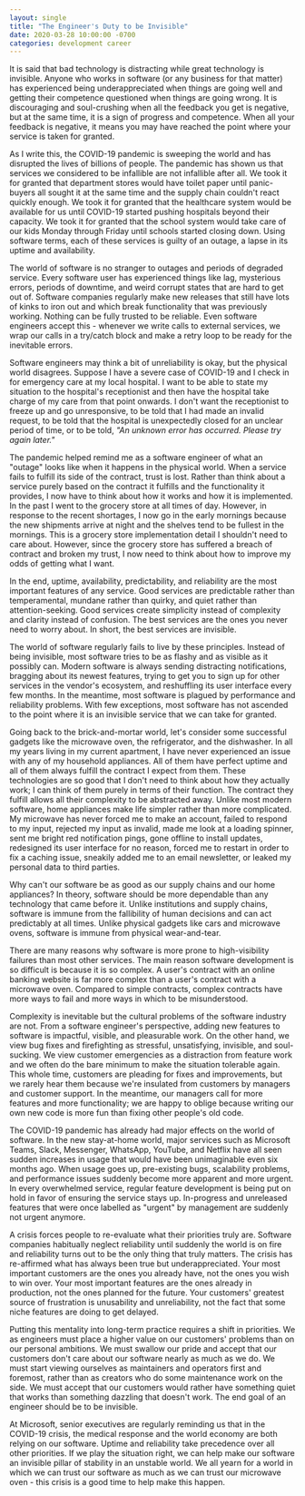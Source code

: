 ```yaml
---
layout: single
title: "The Engineer's Duty to be Invisible"
date: 2020-03-28 10:00:00 -0700
categories: development career
---
```


It is said that bad technology is distracting while great technology is invisible.
Anyone who works in software (or any business for that matter) has experienced being underappreciated when things are going well and getting their competence questioned when things are going wrong.
It is discouraging and soul-crushing when all the feedback you get is negative, but at the same time, it is a sign of progress and competence.
When all your feedback is negative, it means you may have reached the point where your service is taken for granted.

As I write this, the COVID-19 pandemic is sweeping the world and has disrupted the lives of billions of people.
The pandemic has shown us that services we considered to be infallible are not infallible after all.
We took it for granted that department stores would have toilet paper until panic-buyers all sought it at the same time and the supply chain couldn't react quickly enough.
We took it for granted that the healthcare system would be available for us until COVID-19 started pushing hospitals beyond their capacity.
We took it for granted that the school system would take care of our kids Monday through Friday until schools started closing down.
Using software terms, each of these services is guilty of an outage, a lapse in its uptime and availability.

The world of software is no stranger to outages and periods of degraded service.
Every software user has experienced things like lag, mysterious errors, periods of downtime, and weird corrupt states that are hard to get out of.
Software companies regularly make new releases that still have lots of kinks to iron out and which break functionality that was previously working.
Nothing can be fully trusted to be reliable.
Even software engineers accept this - whenever we write calls to external services, we wrap our calls in a try/catch block and make a retry loop to be ready for the inevitable errors.

Software engineers may think a bit of unreliability is okay, but the physical world disagrees.
Suppose I have a severe case of COVID-19 and I check in for emergency care at my local hospital.
I want to be able to state my situation to the hospital's receptionist and then have the hospital take charge of my care from that point onwards.
I don't want the receptionist to freeze up and go unresponsive, to be told that I had made an invalid request, to be told that the hospital is unexpectedly closed for an unclear period of time, or to be told, *"An unknown error has occurred. Please try again later."*

The pandemic helped remind me as a software engineer of what an "outage" looks like when it happens in the physical world.
When a service fails to fulfill its side of the contract, trust is lost.
Rather than think about a service purely based on the contract it fulfills and the functionality it provides, I now have to think about how it works and how it is implemented.
In the past I went to the grocery store at all times of day.
However, in response to the recent shortages, I now go in the early mornings because the new shipments arrive at night and the shelves tend to be fullest in the mornings.
This is a grocery store implementation detail I shouldn't need to care about.
However, since the grocery store has suffered a breach of contract and broken my trust, I now need to think about how to improve my odds of getting what I want.

In the end, uptime, availability, predictability, and reliability are the most important features of any service.
Good services are predictable rather than temperamental, mundane rather than quirky, and quiet rather than attention-seeking.
Good services create simplicity instead of complexity and clarity instead of confusion.
The best services are the ones you never need to worry about.
In short, the best services are invisible.

The world of software regularly fails to live by these principles.
Instead of being invisible, most software tries to be as flashy and as visible as it possibly can.
Modern software is always sending distracting notifications, bragging about its newest features, trying to get you to sign up for other services in the vendor's ecosystem, and reshuffling its user interface every few months.
In the meantime, most software is plagued by performance and reliability problems.
With few exceptions, most software has not ascended to the point where it is an invisible service that we can take for granted.

Going back to the brick-and-mortar world, let's consider some successful gadgets like the microwave oven, the refrigerator, and the dishwasher.
In all my years living in my current apartment, I have never experienced an issue with any of my household appliances.
All of them have perfect uptime and all of them always fulfill the contract I expect from them.
These technologies are so good that I don't need to think about how they actually work; I can think of them purely in terms of their function.
The contract they fulfill allows all their complexity to be abstracted away.
Unlike most modern software, home appliances make life simpler rather than more complicated.
My microwave has never forced me to make an account, failed to respond to my input, rejected my input as invalid, made me look at a loading spinner, sent me bright red notification pings, gone offline to install updates, redesigned its user interface for no reason, forced me to restart in order to fix a caching issue, sneakily added me to an email newsletter, or leaked my personal data to third parties.

Why can't our software be as good as our supply chains and our home appliances?
In theory, software should be more dependable than any technology that came before it.
Unlike institutions and supply chains, software is immune from the fallibility of human decisions and can act predictably at all times.
Unlike physical gadgets like cars and microwave ovens, software is immune from physical wear-and-tear.

There are many reasons why software is more prone to high-visibility failures than most other services.
The main reason software development is so difficult is because it is so complex.
A user's contract with an online banking website is far more complex than a user's contract with a microwave oven.
Compared to simple contracts, complex contracts have more ways to fail and more ways in which to be misunderstood.

Complexity is inevitable but the cultural problems of the software industry are not.
From a software engineer's perspective, adding new features to software is impactful, visible, and pleasurable work.
On the other hand, we view bug fixes and firefighting as stressful, unsatisfying, invisible, and soul-sucking.
We view customer emergencies as a distraction from feature work and we often do the bare minimum to make the situation tolerable again.
This whole time, customers are pleading for fixes and improvements, but we rarely hear them because we're insulated from customers by managers and customer support.
In the meantime, our managers call for more features and more functionality; we are happy to oblige because writing our own new code is more fun than fixing other people's old code.

The COVID-19 pandemic has already had major effects on the world of software.
In the new stay-at-home world, major services such as Microsoft Teams, Slack, Messenger, WhatsApp, YouTube, and Netflix have all seen sudden increases in usage that would have been unimaginable even six months ago.
When usage goes up, pre-existing bugs, scalability problems, and performance issues suddenly become more apparent and more urgent.
In every overwhelmed service, regular feature development is being put on hold in favor of ensuring the service stays up.
In-progress and unreleased features that were once labelled as "urgent" by management are suddenly not urgent anymore.

A crisis forces people to re-evaluate what their priorities truly are.
Software companies habitually neglect reliability until suddenly the world is on fire and reliability turns out to be the only thing that truly matters.
The crisis has re-affirmed what has always been true but underappreciated.
Your most important customers are the ones you already have, not the ones you wish to win over.
Your most important features are the ones already in production, not the ones planned for the future.
Your customers' greatest source of frustration is unusability and unreliability, not the fact that some niche features are doing to get delayed.

Putting this mentality into long-term practice requires a shift in priorities.
We as engineers must place a higher value on our customers' problems than on our personal ambitions.
We must swallow our pride and accept that our customers don't care about our software nearly as much as we do.
We must start viewing ourselves as maintainers and operators first and foremost, rather than as creators who do some maintenance work on the side.
We must accept that our customers would rather have something quiet that works than something dazzling that doesn't work.
The end goal of an engineer should be to be invisible.

At Microsoft, senior executives are regularly reminding us that in the COVID-19 crisis, the medical response and the world economy are both relying on our software.
Uptime and reliability take precedence over all other priorities.
If we play the situation right, we can help make our software an invisible pillar of stability in an unstable world.
We all yearn for a world in which we can trust our software as much as we can trust our microwave oven - this crisis is a good time to help make this happen.
